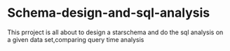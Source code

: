 # Schema-design-and-sql-analysis
This prroject is all about to design a starschema and do the sql analysis on a given data set,comparing query time analysis
